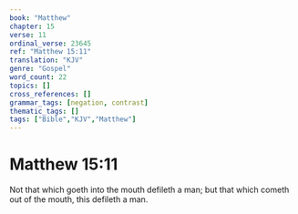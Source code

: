 ```yaml
---
book: "Matthew"
chapter: 15
verse: 11
ordinal_verse: 23645
ref: "Matthew 15:11"
translation: "KJV"
genre: "Gospel"
word_count: 22
topics: []
cross_references: []
grammar_tags: [negation, contrast]
thematic_tags: []
tags: ["Bible","KJV","Matthew"]
---
```


# Matthew 15:11

Not that which goeth into the mouth defileth a man; but that which cometh out of the mouth, this defileth a man.
